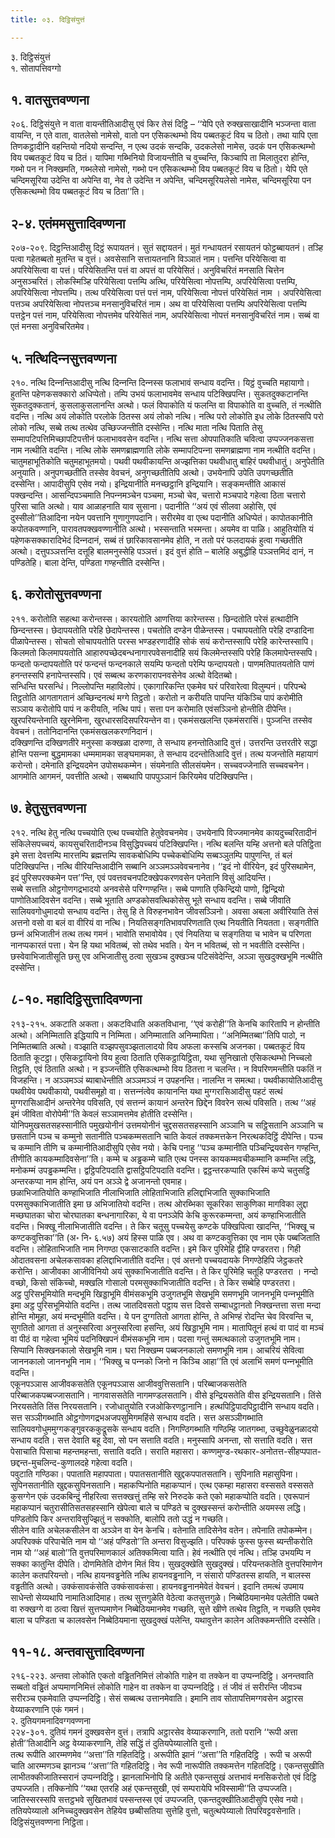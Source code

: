 ```yaml
---
title: ०३. दिट्ठिसंयुत्तं

---
```

३. दिट्ठिसंयुत्तं  
१. सोतापत्तिवग्गो  


## १. वातसुत्तवण्णना

२०६. दिट्ठिसंयुत्ते न वाता वायन्तीतिआदीसु एवं किर तेसं दिट्ठि – ‘‘येपि एते रुक्खसाखादीनि भञ्‍जन्ता वाता वायन्ति, न एते वाता, वातलेसो नामेसो, वातो पन एसिकत्थम्भो विय पब्बतकूटं विय च ठितो। तथा यापि एता तिणकट्ठादीनि वहन्तियो नदियो सन्दन्ति, न एत्थ उदकं सन्दकि, उदकलेसो नामेस, उदकं पन एसिकत्थम्भो विय पब्बतकूटं विय च ठितं। यापिमा गब्भिनियो विजायन्तीति च वुच्‍चन्ति, किञ्‍चापि ता मिलातुदरा होन्ति, गब्भो पन न निक्खमति, गब्भलेसो नामेसो, गब्भो पन एसिकत्थम्भो विय पब्बतकूटं विय च ठितो। येपि एते चन्दिमसूरिया उदेन्ति वा अपेन्ति वा, नेव ते उदेन्ति न अपेन्ति, चन्दिमसूरियलेसो नामेस, चन्दिमसूरिया पन एसिकत्थम्भो विय पब्बतकूटं विय च ठिता’’ति।  


## २-४. एतंममसुत्तादिवण्णना

२०७-२०९. दिट्ठन्तिआदीसु दिट्ठं रूपायतनं। सुतं सद्दायतनं। मुतं गन्धायतनं रसायतनं फोट्ठब्बायतनं। तञ्हि पत्वा गहेतब्बतो मुतन्ति च वुत्तं। अवसेसानि सत्तायतनानि विञ्‍ञातं नाम। पत्तन्ति परियेसित्वा वा अपरियेसित्वा वा पत्तं। परियेसितन्ति पत्तं वा अपत्तं वा परियेसितं। अनुविचरितं मनसाति चित्तेन अनुसञ्‍चरितं। लोकस्मिञ्हि परियेसित्वा पत्तम्पि अत्थि, परियेसित्वा नोपत्तम्पि, अपरियेसित्वा पत्तम्पि, अपरियेसित्वा नोपत्तम्पि। तत्थ परियेसित्वा पत्तं पत्तं नाम, परियेसित्वा नोपत्तं परियेसितं नाम । अपरियेसित्वा पत्तञ्‍च अपरियेसित्वा नोपत्तञ्‍च मनसानुविचरितं नाम। अथ वा परियेसित्वा पत्तम्पि अपरियेसित्वा पत्तम्पि पत्तट्ठेन पत्तं नाम, परियेसित्वा नोपत्तमेव परियेसितं नाम, अपरियेसित्वा नोपत्तं मनसानुविचरितं नाम। सब्बं वा एतं मनसा अनुविचरितमेव।  


## ५. नत्थिदिन्‍नसुत्तवण्णना

२१०. नत्थि दिन्‍नन्तिआदीसु नत्थि दिन्‍नन्ति दिन्‍नस्स फलाभावं सन्धाय वदन्ति। यिट्ठं वुच्‍चति महायागो। हुतन्ति पहेणकसक्‍कारो अधिप्पेतो। तम्पि उभयं फलाभावमेव सन्धाय पटिक्खिपन्ति। सुकतदुक्‍कटानन्ति सुकतदुक्‍कतानं, कुसलाकुसलानन्ति अत्थो। फलं विपाकोति यं फलन्ति वा विपाकोति वा वुच्‍चति, तं नत्थीति वदन्ति। नत्थि अयं लोकोति परलोके ठितस्स अयं लोको नत्थि। नत्थि परो लोकोति इध लोके ठितस्सपि परो लोको नत्थि, सब्बे तत्थ तत्थेव उच्छिज्‍जन्तीति दस्सेन्ति। नत्थि माता नत्थि पिताति तेसु सम्मापटिपत्तिमिच्छापटिपत्तीनं फलाभाववसेन वदन्ति। नत्थि सत्ता ओपपातिकाति चवित्वा उप्पज्‍जनकसत्ता नाम नत्थीति वदन्ति। नत्थि लोके समणब्राह्मणाति लोके सम्मापटिपन्‍ना समणब्राह्मणा नाम नत्थीति वदन्ति।  
चातुमहाभूतिकोति चतुमहाभूतमयो। पथवी पथवीकायन्ति अज्झत्तिका पथवीधातु बाहिरं पथवीधातुं। अनुपेतीति अनुयाति। अनुपगच्छतीति तस्सेव वेवचनं, अनुगच्छतीतिपि अत्थो। उभयेनापि उपेति उपगच्छतीति दस्सेन्ति। आपादीसुपि एसेव नयो। इन्द्रियानीति मनच्छट्ठानि इन्द्रियानि। सङ्कमन्तीति आकासं पक्खन्दन्ति। आसन्दिपञ्‍चमाति निपन्‍नमञ्‍चेन पञ्‍चमा, मञ्‍चो चेव, चत्तारो मञ्‍चपादे गहेत्वा ठिता चत्तारो पुरिसा चाति अत्थो। याव आळाहनाति याव सुसाना। पदानीति ‘‘अयं एवं सीलवा अहोसि, एवं दुस्सीलो’’तिआदिना नयेन पवत्तानि गुणागुणपदानि। सरीरमेव वा एत्थ पदानीति अधिप्पेतं। कापोतकानीति कपोतकवण्णानि, पारावतपक्खवण्णानीति अत्थो। भस्सन्ताति भस्मन्ता। अयमेव वा पाळि। आहुतियोति यं पहेणकसक्‍कारादिभेदं दिन्‍नदानं, सब्बं तं छारिकावसानमेव होति, न ततो परं फलदायकं हुत्वा गच्छतीति अत्थो। दत्तुपञ्‍ञत्तन्ति दत्तूहि बालमनुस्सेहि पञ्‍ञत्तं। इदं वुत्तं होति – बालेहि अबुद्धीहि पञ्‍ञत्तमिदं दानं, न पण्डितेहि। बाला देन्ति, पण्डिता गण्हन्तीति दस्सेन्ति।  


## ६. करोतोसुत्तवण्णना

२११. करोतोति सहत्था करोन्तस्स। कारयतोति आणत्तिया कारेन्तस्स। छिन्दतोति परेसं हत्थादीनि छिन्दन्तस्स। छेदापयतोति परेहि छेदापेन्तस्स। पचतोति दण्डेन पीळेन्तस्स। पचापयतोति परेहि दण्डादिना पीळापेन्तस्स। सोचतो सोचापयतोति परस्स भण्डहरणादीहि सोकं सयं करोन्तस्सापि परेहि कारेन्तस्सापि। किलमतो किलमापयतोति आहारुपच्छेदबन्धनागारपवेसनादीहि सयं किलमेन्तस्सपि परेहि किलमापेन्तस्सपि। फन्दतो फन्दापयतोति परं फन्दन्तं फन्दनकाले सयम्पि फन्दतो परेम्पि फन्दापयतो। पाणमतिपातयतोति पाणं हनन्तस्सपि हनापेन्तस्सपि। एवं सब्बत्थ करणकारापनवसेनेव अत्थो वेदितब्बो।  
सन्धिन्ति घरसन्धिं। निल्‍लोपन्ति महाविलोपं। एकागारिकन्ति एकमेव घरं परिवारेत्वा विलुम्पनं। परिपन्थे तिट्ठतोति आगतागतानं अच्छिन्दनत्थं मग्गे तिट्ठतो। करोतो न करीयति पापन्ति यंकिञ्‍चि पापं करोमीति सञ्‍ञाय करोतोपि पापं न करीयति, नत्थि पापं। सत्ता पन करोमाति एवंसञ्‍ञिनो होन्तीति दीपेन्ति। खुरपरियन्तेनाति खुरनेमिना, खुरधारसदिसपरियन्तेन वा। एकमंसखलन्ति एकमंसरासिं। पुञ्‍जन्ति तस्सेव वेवचनं। ततोनिदानन्ति एकमंसखलकरणनिदानं।  
दक्खिणन्ति दक्खिणतीरे मनुस्सा कक्खळा दारुणा, ते सन्धाय हनन्तोतिआदि वुत्तं। उत्तरन्ति उत्तरतीरे सद्धा होन्ति पसन्‍ना बुद्धमामका धम्ममामका सङ्घमामका, ते सन्धाय ददन्तोतिआदि वुत्तं। तत्थ यजन्तोति महायागं करोन्तो। दमेनाति इन्द्रियदमेन उपोसथकम्मेन। संयमेनाति सीलसंयमेन। सच्‍चवज्‍जेनाति सच्‍चवचनेन। आगमोति आगमनं, पवत्तीति अत्थो। सब्बथापि पापपुञ्‍ञानं किरियमेव पटिक्खिपन्ति।  


## ७. हेतुसुत्तवण्णना

२१२. नत्थि हेतु नत्थि पच्‍चयोति एत्थ पच्‍चयोति हेतुवेवचनमेव। उभयेनापि विज्‍जमानमेव कायदुच्‍चरितादीनं संकिलेसपच्‍चयं, कायसुचरितादीनञ्‍च विसुद्धिपच्‍चयं पटिक्खिपन्ति। नत्थि बलन्ति यम्हि अत्तनो बले पतिट्ठिता इमे सत्ता देवत्तम्पि मारत्तम्पि ब्रह्मत्तम्पि सावकबोधिम्पि पच्‍चेकबोधिम्पि सब्बञ्‍ञुतम्पि पापुणन्ति, तं बलं पटिक्खिपन्ति। नत्थि वीरियन्तिआदीनि सब्बानि अञ्‍ञमञ्‍ञवेवचनानेव। ‘‘इदं नो वीरियेन, इदं पुरिसथामेन, इदं पुरिसपरक्‍कमेन पत्त’’न्ति, एवं पवत्तवचनपटिक्खेपकरणवसेन पनेतानि विसुं आदियन्ति।  
सब्बे सत्ताति ओट्ठगोणगद्रभादयो अनवसेसे परिग्गण्हन्ति। सब्बे पाणाति एकिन्द्रियो पाणो, द्विन्द्रियो पाणोतिआदिवसेन वदन्ति। सब्बे भूताति अण्डकोसवत्थिकोसेसु भूते सन्धाय वदन्ति। सब्बे जीवाति सालियवगोधुमादयो सन्धाय वदन्ति। तेसु हि ते विरुहनभावेन जीवसञ्‍ञिनो। अवसा अबला अवीरियाति तेसं अत्तनो वसो वा बलं वा वीरियं वा नत्थि। नियतिसङ्गतिभावपरिणताति एत्थ नियतीति नियतता। सङ्गतीति छन्‍नं अभिजातीनं तत्थ तत्थ गमनं। भावोति सभावोयेव। एवं नियतिया च सङ्गतिया च भावेन च परिणता नानप्पकारतं पत्ता। येन हि यथा भवितब्बं, सो तथेव भवति। येन न भवितब्बं, सो न भवतीति दस्सेन्ति। छस्वेवाभिजातीसूति छसु एव अभिजातीसु ठत्वा सुखञ्‍च दुक्खञ्‍च पटिसंवेदेन्ति, अञ्‍ञा सुखदुक्खभूमि नत्थीति दस्सेन्ति।  


## ८-१०. महादिट्ठिसुत्तादिवण्णना

२१३-२१५. अकटाति अकता। अकटविधाति अकतविधाना, ‘‘एवं करोही’’ति केनचि कारितापि न होन्तीति अत्थो। अनिम्मिताति इद्धियापि न निम्मिता। अनिम्माताति अनिम्मापिता। ‘‘अनिम्मितब्बा’’तिपि पाठो, न निम्मितब्बाति अत्थो। वञ्झाति वञ्झपसुवञ्झतालादयो विय अफला कस्सचि अजनका। पब्बतकूटं विय ठिताति कूटट्ठा। एसिकट्ठायिनो विय हुत्वा ठिताति एसिकट्ठायिट्ठिता, यथा सुनिखातो एसिकत्थम्भो निच्‍चलो तिट्ठति, एवं ठिताति अत्थो। न इञ्‍जन्तीति एसिकत्थम्भो विय ठितत्ता न चलन्ति। न विपरिणमन्तीति पकतिं न विजहन्ति। न अञ्‍ञमञ्‍ञं ब्याबाधेन्तीति अञ्‍ञमञ्‍ञं न उपहनन्ति। नालन्ति न समत्था। पथवीकायोतिआदीसु पथवीयेव पथवीकायो, पथवीसमूहो वा। सत्तन्‍नंत्वेव कायानन्ति यथा मुग्गरासिआदीसु पहटं सत्थं मुग्गरासिआदीनं अन्तरेनेव पविसति, एवं सत्तन्‍नं कायानं अन्तरेन छिद्देन विवरेन सत्थं पविसति। तत्थ ‘‘अहं इमं जीविता वोरोपेमी’’ति केवलं सञ्‍ञामत्तमेव होतीति दस्सेन्ति।  
योनिपमुखसतसहस्सानीति पमुखयोनीनं उत्तमयोनीनं चुद्दससतसहस्सानि अञ्‍ञानि च सट्ठिसतानि अञ्‍ञानि च छसतानि पञ्‍च च कम्मुनो सतानीति पञ्‍चकम्मसतानि चाति केवलं तक्‍कमत्तकेन निरत्थकदिट्ठिं दीपेन्ति। पञ्‍च च कम्मानि तीणि च कम्मानीतिआदीसुपि एसेव नयो। केचि पनाहु ‘‘पञ्‍च कम्मानीति पञ्‍चिन्द्रियवसेन गण्हन्ति, तीणीति कायकम्मादिवसेना’’ति। कम्मे च अड्ढकम्मे चाति एत्थ पनस्स कायकम्मवचीकम्मानि कम्मन्ति लद्धि, मनोकम्मं उपड्ढकम्मन्ति। द्वट्ठिपटिपदाति द्वासट्ठिपटिपदाति वदन्ति। द्वट्ठन्तरकप्पाति एकस्मिं कप्पे चतुसट्ठि अन्तरकप्पा नाम होन्ति, अयं पन अञ्‍ञे द्वे अजानन्तो एवमाह।  
छळाभिजातियोति कण्हाभिजाति नीलाभिजाति लोहिताभिजाति हलिद्दाभिजाति सुक्‍काभिजाति परमसुक्‍काभिजातीति इमा छ अभिजातियो वदन्ति। तत्थ ओरब्भिका सूकरिका साकुणिका मागविका लुद्दा मच्छघातका चोरा चोरघातका बन्धनागारिका, ये वा पनञ्‍ञेपि केचि कुरूरकम्मन्ता, अयं कण्हाभिजातीति वदन्ति। भिक्खू नीलाभिजातीति वदन्ति। ते किर चतूसु पच्‍चयेसु कण्टके पक्खिपित्वा खादन्ति, ‘‘भिक्खू च कण्टकवुत्तिका’’ति (अ॰ नि॰ ६.५७) अयं हिस्स पाळि एव। अथ वा कण्टकवुत्तिका एव नाम एके पब्बजिताति वदन्ति। लोहिताभिजाति नाम निगण्ठा एकसाटकाति वदन्ति। इमे किर पुरिमेहि द्वीहि पण्डरतरा। गिही ओदातवसना अचेलकसावका हलिद्दाभिजातीति वदन्ति। एवं अत्तनो पच्‍चयदायके निगण्ठेहिपि जेट्ठकतरे करोन्ति। आजीवका आजीविनियो अयं सुक्‍काभिजातीति वदन्ति। ते किर पुरिमेहि चतूहि पण्डरतरा । नन्दो वच्छो, किसो संकिच्‍चो, मक्खलि गोसालो परमसुक्‍काभिजातीति वदन्ति। ते किर सब्बेहि पण्डरतरा।  
अट्ठ पुरिसभूमियोति मन्दभूमि खिड्डाभूमि वीमंसकभूमि उजुगतभूमि सेखभूमि समणभूमि जाननभूमि पन्‍नभूमीति इमा अट्ठ पुरिसभूमियोति वदन्ति। तत्थ जातदिवसतो पट्ठाय सत्त दिवसे सम्बाधट्ठानतो निक्खन्तत्ता सत्ता मन्दा होन्ति मोमूहा, अयं मन्दभूमीति वदन्ति। ये पन दुग्गतितो आगता होन्ति, ते अभिण्हं रोदन्ति चेव विरवन्ति च, सुगतितो आगता तं अनुस्सरित्वा अनुस्सरित्वा हसन्ति, अयं खिड्डाभूमि नाम। मातापितूनं हत्थं वा पादं वा मञ्‍चं वा पीठं वा गहेत्वा भूमियं पदनिक्खिपनं वीमंसकभूमि नाम। पदसा गन्तुं समत्थकालो उजुगतभूमि नाम। सिप्पानि सिक्खनकालो सेखभूमि नाम। घरा निक्खम्म पब्बजनकालो समणभूमि नाम। आचरियं सेवित्वा जाननकालो जाननभूमि नाम। ‘‘भिक्खु च पन्‍नको जिनो न किञ्‍चि आहा’’ति एवं अलाभिं समणं पन्‍नभूमीति वदन्ति।  
एकूनपञ्‍ञास आजीवकसतेति एकूनपञ्‍ञास आजीववुत्तिसतानि। परिब्बाजकसतेति परिब्बाजकपब्बज्‍जासतानि। नागवाससतेति नागमण्डलसतानि। वीसे इन्द्रियसतेति वीस इन्द्रियसतानि। तिंसे निरयसतेति तिंस निरयसतानि। रजोधातुयोति रजओकिरणट्ठानानि। हत्थपिट्ठिपादपिट्ठादीनि सन्धाय वदति। सत्त सञ्‍ञीगब्भाति ओट्ठगोणगद्रभअजपसुमिगमहिंसे सन्धाय वदति। सत्त असञ्‍ञीगब्भाति सालियवगोधुममुग्गकङ्गुवरककुद्रूसके सन्धाय वदति। निगण्ठिगब्भाति गण्ठिम्हि जातगब्भा, उच्छुवेळुनळादयो सन्धाय वदति। सत्त देवाति बहू देवा, सो पन सत्ताति वदति। मनुस्सापि अनन्ता, सो सत्ताति वदति। सत्त पेसाचाति पिसाचा महन्तमहन्ता, सत्ताति वदति। सराति महासरा। कण्णमुण्ड-रथकार-अनोतत्त-सीहप्पपात-छद्दन्त-मुचलिन्द-कुणालदहे गहेत्वा वदति।  
पवुटाति गण्ठिका। पपाताति महापपाता। पपातसतानीति खुद्दकपपातसतानि। सुपिनाति महासुपिना। सुपिनसतानीति खुद्दकसुपिनसतानि। महाकप्पिनोति महाकप्पानं। एत्थ एकम्हा महासरा वस्ससते वस्ससते कुसग्गेन एकं उदकबिन्दुं नीहरित्वा सत्तक्खत्तुं तम्हि सरे निरुदके कते एको महाकप्पोति वदति। एवरूपानं महाकप्पानं चतुरासीतिसतसहस्सानि खेपेत्वा बाले च पण्डिते च दुक्खस्सन्तं करोन्तीति अयमस्स लद्धि। पण्डितोपि किर अन्तराविसुज्झितुं न सक्‍कोति, बालोपि ततो उद्धं न गच्छति।  
सीलेन वाति अचेलकसीलेन वा अञ्‍ञेन वा येन केनचि। वतेनाति तादिसेनेव वतेन। तपेनाति तपोकम्मेन। अपरिपक्‍कं परिपाचेति नाम यो ‘‘अहं पण्डितो’’ति अन्तरा विसुज्झति। परिपक्‍कं फुस्स फुस्स ब्यन्तीकरोति नाम यो ‘‘अहं बालो’’ति वुत्तपरिमाणकालं अतिक्‍कमित्वा याति। हेवं नत्थीति एवं नत्थि। तञ्हि उभयम्पि न सक्‍का कातुन्ति दीपेति। दोणमितेति दोणेन मितं विय। सुखदुक्खेति सुखदुक्खं। परियन्तकतेति वुत्तपरिमाणेन कालेन कतपरियन्तो। नत्थि हायनवड्ढनेति नत्थि हायनवड्ढनानि, न संसारो पण्डितस्स हायति, न बालस्स वड्ढतीति अत्थो। उक्‍कंसावकंसेति उक्‍कंसावकंसा। हायनवड्ढनानमेवेतं वेवचनं। इदानि तमत्थं उपमाय साधेन्तो सेय्यथापि नामातिआदिमाह। तत्थ सुत्तगुळेति वेठेत्वा कतसुत्तगुळे। निब्बेठियमानमेव पलेतीति पब्बते वा रुक्खग्गे वा ठत्वा खित्तं सुत्तप्पमाणेन निब्बेठियमानमेव गच्छति, सुत्ते खीणे तत्थेव तिट्ठति, न गच्छति एवमेव बाला च पण्डिता च कालवसेन निब्बेठियमाना सुखदुक्खं पलेन्ति, यथावुत्तेन कालेन अतिक्‍कमन्तीति दस्सेति।  


## ११-१८. अन्तवासुत्तादिवण्णना

२१६-२२३. अन्तवा लोकोति एकतो वड्ढितनिमित्तं लोकोति गाहेन वा तक्‍केन वा उप्पन्‍नदिट्ठि। अनन्तवाति सब्बतो वड्ढितं अप्पमाणनिमित्तं लोकोति गाहेन वा तक्‍केन वा उप्पन्‍नदिट्ठि। तं जीवं तं सरीरन्ति जीवञ्‍च सरीरञ्‍च एकमेवाति उप्पन्‍नदिट्ठि। सेसं सब्बत्थ उत्तानमेवाति। इमानि ताव सोतापत्तिमग्गवसेन अट्ठारस वेय्याकरणानि एकं गमनं।  
२. दुतियगमनादिवग्गवण्णना  
२२४-३०१. दुतियं गमनं दुक्खवसेन वुत्तं। तत्रापि अट्ठारसेव वेय्याकरणानि, ततो परानि ‘‘रूपी अत्ता होती’’तिआदीनि अट्ठ वेय्याकरणानि, तेहि सद्धिं तं दुतियपेय्यालोति वुत्तो।  
तत्थ रूपीति आरम्मणमेव ‘‘अत्ता’’ति गहितदिट्ठि। अरूपीति झानं ‘‘अत्ता’’ति गहितदिट्ठि । रूपी च अरूपी चाति आरम्मणञ्‍च झानञ्‍च ‘‘अत्ता’’ति गहितदिट्ठि। नेव रूपी नारूपीति तक्‍कमत्तेन गहितदिट्ठि। एकन्तसुखीति लाभीतक्‍कीजातिस्सरानं उप्पन्‍नदिट्ठि। झानलाभिनोपि हि अतीते एकन्तसुखं अत्तभावं मनसिकरोतो एवं दिट्ठि उप्पज्‍जति। तक्‍किनोपि ‘‘यथा एतरहि अहं एकन्तसुखी, एवं सम्परायेपि भविस्सामी’’ति उप्पज्‍जति। जातिस्सरस्सपि सत्तट्ठभवे सुखितभावं पस्सन्तस्स एवं उप्पज्‍जति, एकन्तदुक्खीतिआदीसुपि एसेव नयो।  
ततियपेय्यालो अनिच्‍चदुक्खवसेन तेहियेव छब्बीसतिया सुत्तेहि वुत्तो, चतुत्थपेय्यालो तिपरिवट्टवसेनाति।  
दिट्ठिसंयुत्तवण्णना निट्ठिता।  